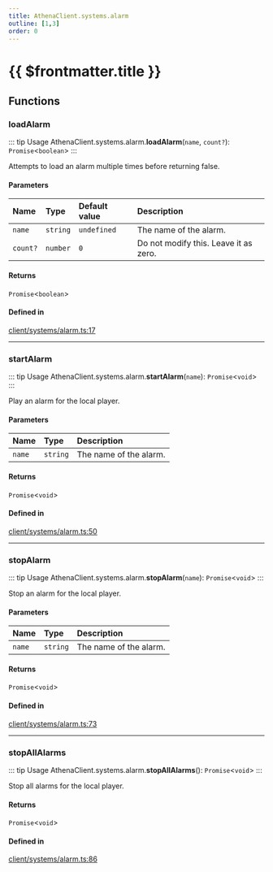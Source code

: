 ```yaml
---
title: AthenaClient.systems.alarm
outline: [1,3]
order: 0
---
```


# {{ $frontmatter.title }}


## Functions

### loadAlarm

::: tip Usage
AthenaClient.systems.alarm.**loadAlarm**(`name`, `count?`): `Promise`<`boolean`\>
:::

Attempts to load an alarm multiple times before returning false.

#### Parameters

| Name | Type | Default value | Description |
| :------ | :------ | :------ | :------ |
| `name` | `string` | `undefined` | The name of the alarm. |
| `count?` | `number` | `0` | Do not modify this. Leave it as zero. |

#### Returns

`Promise`<`boolean`\>

#### Defined in

[client/systems/alarm.ts:17](https://github.com/Stuyk/altv-athena/blob/6d21f39/src/core/client/systems/alarm.ts#L17)

___

### startAlarm

::: tip Usage
AthenaClient.systems.alarm.**startAlarm**(`name`): `Promise`<`void`\>
:::

Play an alarm for the local player.

#### Parameters

| Name | Type | Description |
| :------ | :------ | :------ |
| `name` | `string` | The name of the alarm. |

#### Returns

`Promise`<`void`\>

#### Defined in

[client/systems/alarm.ts:50](https://github.com/Stuyk/altv-athena/blob/6d21f39/src/core/client/systems/alarm.ts#L50)

___

### stopAlarm

::: tip Usage
AthenaClient.systems.alarm.**stopAlarm**(`name`): `Promise`<`void`\>
:::

Stop an alarm for the local player.

#### Parameters

| Name | Type | Description |
| :------ | :------ | :------ |
| `name` | `string` | The name of the alarm. |

#### Returns

`Promise`<`void`\>

#### Defined in

[client/systems/alarm.ts:73](https://github.com/Stuyk/altv-athena/blob/6d21f39/src/core/client/systems/alarm.ts#L73)

___

### stopAllAlarms

::: tip Usage
AthenaClient.systems.alarm.**stopAllAlarms**(): `Promise`<`void`\>
:::

Stop all alarms for the local player.

#### Returns

`Promise`<`void`\>

#### Defined in

[client/systems/alarm.ts:86](https://github.com/Stuyk/altv-athena/blob/6d21f39/src/core/client/systems/alarm.ts#L86)
